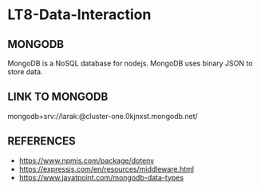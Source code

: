 # LT8-Data-Interaction

## MONGODB

MongoDB is a NoSQL database for nodejs. MongoDB uses binary JSON to store data. 


## LINK TO MONGODB

mongodb+srv://larak:<password>@cluster-one.0kjnxst.mongodb.net/

## REFERENCES
- https://www.npmjs.com/package/dotenv
- https://expressjs.com/en/resources/middleware.html
- https://www.javatpoint.com/mongodb-data-types
